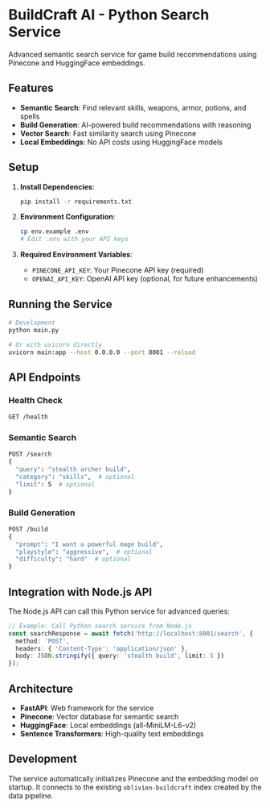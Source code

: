 # BuildCraft AI - Python Search Service

Advanced semantic search service for game build recommendations using Pinecone and HuggingFace embeddings.

## Features

- **Semantic Search**: Find relevant skills, weapons, armor, potions, and spells
- **Build Generation**: AI-powered build recommendations with reasoning
- **Vector Search**: Fast similarity search using Pinecone
- **Local Embeddings**: No API costs using HuggingFace models

## Setup

1. **Install Dependencies**:
   ```bash
   pip install -r requirements.txt
   ```

2. **Environment Configuration**:
   ```bash
   cp env.example .env
   # Edit .env with your API keys
   ```

3. **Required Environment Variables**:
   - `PINECONE_API_KEY`: Your Pinecone API key (required)
   - `OPENAI_API_KEY`: OpenAI API key (optional, for future enhancements)

## Running the Service

```bash
# Development
python main.py

# Or with uvicorn directly
uvicorn main:app --host 0.0.0.0 --port 8001 --reload
```

## API Endpoints

### Health Check
```bash
GET /health
```

### Semantic Search
```bash
POST /search
{
  "query": "stealth archer build",
  "category": "skills",  # optional
  "limit": 5  # optional
}
```

### Build Generation
```bash
POST /build
{
  "prompt": "I want a powerful mage build",
  "playstyle": "aggressive",  # optional
  "difficulty": "hard"  # optional
}
```

## Integration with Node.js API

The Node.js API can call this Python service for advanced queries:

```typescript
// Example: Call Python search service from Node.js
const searchResponse = await fetch('http://localhost:8001/search', {
  method: 'POST',
  headers: { 'Content-Type': 'application/json' },
  body: JSON.stringify({ query: 'stealth build', limit: 5 })
});
```

## Architecture

- **FastAPI**: Web framework for the service
- **Pinecone**: Vector database for semantic search
- **HuggingFace**: Local embeddings (all-MiniLM-L6-v2)
- **Sentence Transformers**: High-quality text embeddings

## Development

The service automatically initializes Pinecone and the embedding model on startup. It connects to the existing `oblivion-buildcraft` index created by the data pipeline. 